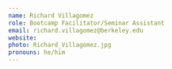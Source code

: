 ```yaml
---
name: Richard Villagomez
role: Bootcamp Facilitator/Seminar Assistant
email: richard.villagomez@berkeley.edu
website:
photo: Richard_Villagomez.jpg
pronouns: he/him
---
```

